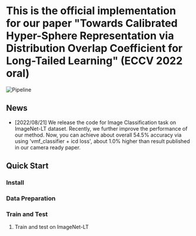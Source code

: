 # This is the official implementation  for our paper "Towards Calibrated Hyper-Sphere Representation via Distribution Overlap Coefficient for Long-Tailed Learning" (ECCV 2022 oral)

![Pipeline]("https://raw.githubusercontent.com/SiLangWHL/vMF-OP/master/vmf.png")

## News
- [2022/08/21] We release the code for Image Classification task on ImageNet-LT dataset. Recently, we further improve the performance of our method. Now, you can achieve about overall 54.5% accuracy via using 'vmf_classifier + icd loss', about 1.0% higher than result published in our camera ready paper.

## Quick Start

### Install

### Data Preparation

### Train and Test

1. Train and test on ImageNet-LT

